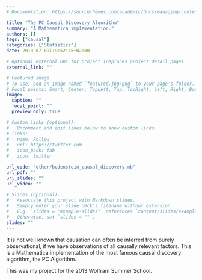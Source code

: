 ```yaml
---
# Documentation: https://sourcethemes.com/academic/docs/managing-content/

title: "The PC Causal Discovery Algorithm"
summary: "A Mathematica implementation."
authors: []
tags: ["causal"]
categories: ["Statistics"]
date: 2013-07-09T19:52:45+02:00

# Optional external URL for project (replaces project detail page).
external_link: ""

# Featured image
# To use, add an image named `featured.jpg/png` to your page's folder.
# Focal points: Smart, Center, TopLeft, Top, TopRight, Left, Right, BottomLeft, Bottom, BottomRight.
image: 
  caption: ""
  focal_point: ""
  preview_only: true

# Custom links (optional).
#   Uncomment and edit lines below to show custom links.
# links:
# - name: Follow
#   url: https://twitter.com
#   icon_pack: fab
#   icon: twitter

url_code: "other/bodenstein_causal_discovery.nb"
url_pdf: ""
url_slides: ""
url_video: ""

# Slides (optional).
#   Associate this project with Markdown slides.
#   Simply enter your slide deck's filename without extension.
#   E.g. `slides = "example-slides"` references `content/slides/example-slides.md`.
#   Otherwise, set `slides = ""`.
slides: ""
---
```


It is not well known that causation can often be inferred from purely observational, if we have observations of all causally relevant factors. This is a Mathematica implementation of the most famous causal discovery algorithm, the PC Algorithm.

This was my project for the 2013 Wolfram Summer School.